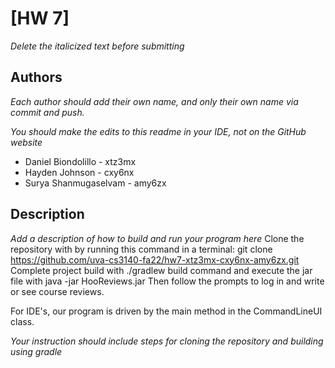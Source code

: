 # [HW 7] 

*Delete the italicized text before submitting*

## Authors

*Each author should add their own name, and *only* their own name via commit and push.*

*You should make the edits to this readme in your IDE, not on the GitHub website*

* Daniel Biondolillo - xtz3mx
* Hayden Johnson - cxy6nx
* Surya Shanmugaselvam - amy6zx

## Description

*Add a description of how to build and run your program here*
Clone the repository with by running this command in a terminal:
    git clone https://github.com/uva-cs3140-fa22/hw7-xtz3mx-cxy6nx-amy6zx.git
Complete project build with ./gradlew build command and execute the jar file with java -jar HooReviews.jar
Then follow the prompts to log in and write or see course reviews.

For IDE's, our program is driven by the main method in the CommandLineUI class.

*Your instruction should include steps for cloning the repository and building using gradle*


